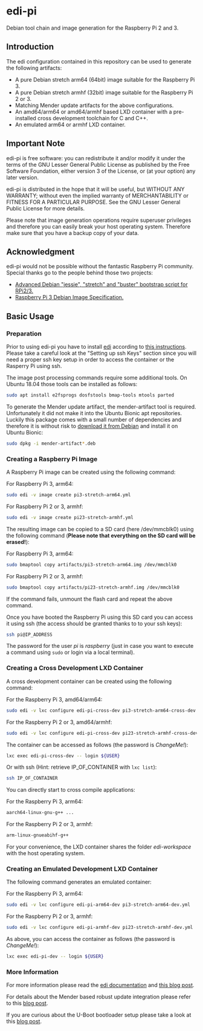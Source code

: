 # edi-pi

Debian tool chain and image generation for the Raspberry Pi 2 and 3.

## Introduction

The edi configuration contained in this repository can be used to
generate the following artifacts:

* A pure Debian stretch arm64 (64bit) image suitable for the Raspberry Pi 3.
* A pure Debian stretch armhf (32bit) image suitable for the Raspberry Pi 2 or 3.
* Matching Mender update artifacts for the above configurations.
* An amd64/arm64 or amd64/armhf based LXD container with a pre-installed
cross development toolchain for C and C++.
* An emulated arm64 or armhf LXD container.

## Important Note

edi-pi is free software: you can redistribute it and/or modify
it under the terms of the GNU Lesser General Public License as published by
the Free Software Foundation, either version 3 of the License, or
(at your option) any later version.

edi-pi is distributed in the hope that it will be useful,
but WITHOUT ANY WARRANTY; without even the implied warranty of
MERCHANTABILITY or FITNESS FOR A PARTICULAR PURPOSE.  See the
GNU Lesser General Public License for more details.

Please note that image generation operations require superuser privileges
and therefore you can easily break your host operating system. Therefore
make sure that you have a backup copy of your data.

## Acknowledgment

edi-pi would not be possible without the fantastic Raspberry Pi community.
Special thanks go to the people behind those two projects:

* [Advanced Debian "jessie", "stretch" and "buster" bootstrap script for RPi2/3.](https://github.com/drtyhlpr/rpi23-gen-image)
* [Raspberry Pi 3 Debian Image Specification.](https://github.com/Debian/raspi3-image-spec)


## Basic Usage

### Preparation

Prior to using edi-pi you have to install [edi](https://www.get-edi.io)
according to
[this instructions](https://docs.get-edi.io/en/latest/getting_started.html).
Please take a careful look at the "Setting up ssh Keys" section since you
will need a proper ssh key setup in order to access the container or
the Rasperry Pi using ssh.

The image post processing commands require some additional tools. On
Ubuntu 18.04 those tools can be installed as follows:

``` bash
sudo apt install e2fsprogs dosfstools bmap-tools mtools parted
```

To generate the Mender update artifact, the mender-artifact tool is required.
Unfortunately it did not make it into the Ubuntu Bionic apt repositories.
Luckily this package comes with a small number of dependencies and therefore
it is without risk to [download it from Debian](https://packages.debian.org/buster/mender-artifact)
and install it on Ubuntu Bionic:

``` bash
sudo dpkg -i mender-artifact*.deb
```

### Creating a Raspberry Pi Image

A Raspberry Pi image can be created using the following command:

For Raspberry Pi 3, arm64:

``` bash
sudo edi -v image create pi3-stretch-arm64.yml
```

For Raspberry Pi 2 or 3, armhf:

``` bash
sudo edi -v image create pi23-stretch-armhf.yml
```

The resulting image can be copied to a SD card (here /dev/mmcblk0)
using the following command
(**Please note that everything on the SD card will be erased!**):

For Raspberry Pi 3, arm64:

``` bash
sudo bmaptool copy artifacts/pi3-stretch-arm64.img /dev/mmcblk0
```

For Raspberry Pi 2 or 3, armhf:

``` bash
sudo bmaptool copy artifacts/pi23-stretch-armhf.img /dev/mmcblk0
```

If the command fails, unmount the flash card and repeat the above command.

Once you have booted the Raspberry Pi using this SD card you can
access it using ssh (the access should be granted thanks to to your
ssh keys):

``` bash
ssh pi@IP_ADDRESS
```

The password for the user _pi_ is _raspberry_ (just in case you want to
execute a command using `sudo` or login via a local terminal).

### Creating a Cross Development LXD Container

A cross development container can be created using the
following command:

For the Raspberry Pi 3, amd64/arm64:

``` bash
sudo edi -v lxc configure edi-pi-cross-dev pi3-stretch-arm64-cross-dev.yml
```

For the Raspberry Pi 2 or 3, amd64/armhf:

``` bash
sudo edi -v lxc configure edi-pi-cross-dev pi23-stretch-armhf-cross-dev.yml
```

The container can be accessed as follows (the password is _ChangeMe!_):

``` bash
lxc exec edi-pi-cross-dev -- login ${USER}
```

Or with ssh (Hint: retrieve IP_OF_CONTAINER with `lxc list`):

``` bash
ssh IP_OF_CONTAINER
```

You can directly start to cross compile applications:


For the Raspberry Pi 3, arm64:

``` bash
aarch64-linux-gnu-g++ ...
```

For the Raspberry Pi 2 or 3, armhf:

``` bash
arm-linux-gnueabihf-g++
```

For your convenience, the LXD container shares the folder _edi-workspace_
with the host operating system.

### Creating an Emulated Development LXD Container

The following command generates an emulated container:

For the Raspberry Pi 3, arm64:

``` bash
sudo edi -v lxc configure edi-pi-arm64-dev pi3-stretch-arm64-dev.yml
```

For the Raspberry Pi 2 or 3, armhf:

``` bash
sudo edi -v lxc configure edi-pi-armhf-dev pi23-stretch-armhf-dev.yml
```

As above, you can access the container as follows (the password is _ChangeMe!_):

``` bash
lxc exec edi-pi-dev -- login ${USER}
```

### More Information

For more information please read the [edi documentation](https://docs.get-edi.io) and 
[this blog post](https://www.get-edi.io/A-new-Approach-to-Operating-System-Image-Generation/).

For details about the Mender based robust update integration please refer to this
[blog post](https://www.get-edi.io/Updating-a-Debian-Based-IoT-Fleet/).

If you are curious about the U-Boot bootloader setup please take a look at this
[blog post](https://www.get-edi.io/Booting-Debian-with-U-Boot/).

